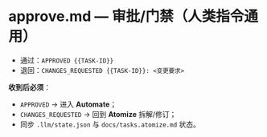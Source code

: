 # approve.md — 审批/门禁（人类指令通用）

- 通过：`APPROVED {{TASK-ID}}`
- 退回：`CHANGES_REQUESTED {{TASK-ID}}: <变更要求>`

**收到后必须**：
- `APPROVED` → 进入 **Automate**；
- `CHANGES_REQUESTED` → 回到 **Atomize** 拆解/修订；
- 同步 `.llm/state.json` 与 `docs/tasks.atomize.md` 状态。
